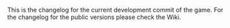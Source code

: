 This is the changelog for the current development commit of the game. For the changelog for the public versions please check the Wiki.